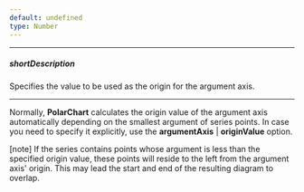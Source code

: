 ```yaml
---
default: undefined
type: Number
---
```

---
##### shortDescription
Specifies the value to be used as the origin for the argument axis.

---
Normally, **PolarChart** calculates the origin value of the argument axis automatically depending on the smallest argument of series points. In case you need to specify it explicitly, use the **argumentAxis** | **originValue** option.

[note] If the series contains points whose argument is less than the specified origin value, these points will reside to the left from the argument axis' origin. This may lead the start and end of the resulting diagram to overlap.